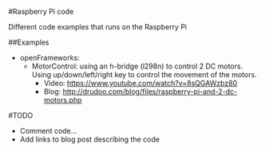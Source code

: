 #Raspberry Pi code

Different code examples that runs on the Raspberry Pi

##Examples

- openFrameworks:
	- MotorControl: using an h-bridge (l298n) to control 2 DC motors. Using up/down/left/right key to control the movement of the motors. 
		- Video: https://www.youtube.com/watch?v=8sQGAWzbz80
		- Blog: http://drudoo.com/blog/files/raspberry-pi-and-2-dc-motors.php

#TODO
- Comment code...
- Add links to blog post describing the code